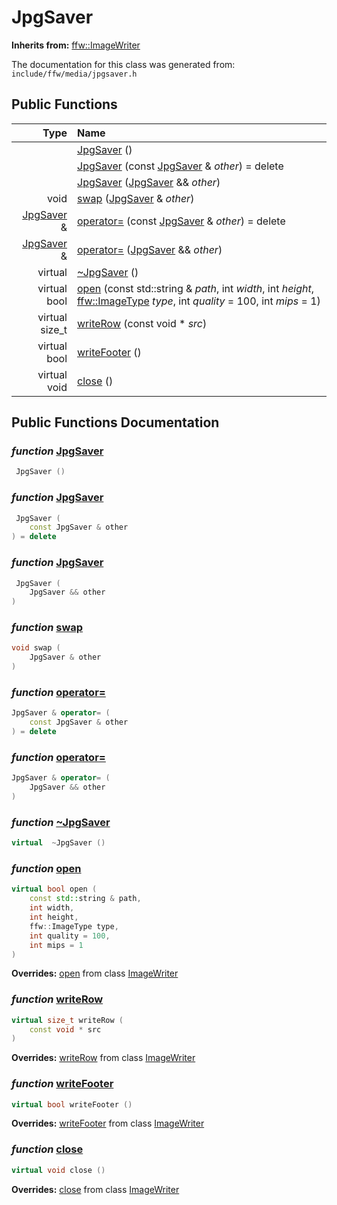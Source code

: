 JpgSaver
===================================


**Inherits from:** [ffw::ImageWriter](ffw_ImageWriter.html)

The documentation for this class was generated from: `include/ffw/media/jpgsaver.h`



## Public Functions

| Type | Name |
| -------: | :------- |
|   | [JpgSaver](#306a181d) ()  |
|   | [JpgSaver](#bf8e4f72) (const [JpgSaver](ffw_JpgSaver.html) & _other_) = delete  |
|   | [JpgSaver](#1742c42a) ([JpgSaver](ffw_JpgSaver.html) && _other_)  |
|  void | [swap](#8e3c83d9) ([JpgSaver](ffw_JpgSaver.html) & _other_)  |
|  [JpgSaver](ffw_JpgSaver.html) & | [operator=](#7e6a34ee) (const [JpgSaver](ffw_JpgSaver.html) & _other_) = delete  |
|  [JpgSaver](ffw_JpgSaver.html) & | [operator=](#4d464c57) ([JpgSaver](ffw_JpgSaver.html) && _other_)  |
|  virtual  | [~JpgSaver](#49340bb6) ()  |
|  virtual bool | [open](#3ce59316) (const std::string & _path_, int _width_, int _height_, [ffw::ImageType](ffw.html#fa711f90) _type_, int _quality_ = 100, int _mips_ = 1)  |
|  virtual size_t | [writeRow](#5aa57ca5) (const void * _src_)  |
|  virtual bool | [writeFooter](#64344997) ()  |
|  virtual void | [close](#57e5f893) ()  |


## Public Functions Documentation

### _function_ <a id="306a181d" href="#306a181d">JpgSaver</a>

```cpp
 JpgSaver () 
```



### _function_ <a id="bf8e4f72" href="#bf8e4f72">JpgSaver</a>

```cpp
 JpgSaver (
    const JpgSaver & other
) = delete 
```



### _function_ <a id="1742c42a" href="#1742c42a">JpgSaver</a>

```cpp
 JpgSaver (
    JpgSaver && other
) 
```



### _function_ <a id="8e3c83d9" href="#8e3c83d9">swap</a>

```cpp
void swap (
    JpgSaver & other
) 
```



### _function_ <a id="7e6a34ee" href="#7e6a34ee">operator=</a>

```cpp
JpgSaver & operator= (
    const JpgSaver & other
) = delete 
```



### _function_ <a id="4d464c57" href="#4d464c57">operator=</a>

```cpp
JpgSaver & operator= (
    JpgSaver && other
) 
```



### _function_ <a id="49340bb6" href="#49340bb6">~JpgSaver</a>

```cpp
virtual  ~JpgSaver () 
```



### _function_ <a id="3ce59316" href="#3ce59316">open</a>

```cpp
virtual bool open (
    const std::string & path,
    int width,
    int height,
    ffw::ImageType type,
    int quality = 100,
    int mips = 1
) 
```



**Overrides:** [open](/doxygen/ffw_ImageWriter.md#9a8ff2c9) from class [ImageWriter](/doxygen/ffw_ImageWriter.md)

### _function_ <a id="5aa57ca5" href="#5aa57ca5">writeRow</a>

```cpp
virtual size_t writeRow (
    const void * src
) 
```



**Overrides:** [writeRow](/doxygen/ffw_ImageWriter.md#fb673e42) from class [ImageWriter](/doxygen/ffw_ImageWriter.md)

### _function_ <a id="64344997" href="#64344997">writeFooter</a>

```cpp
virtual bool writeFooter () 
```



**Overrides:** [writeFooter](/doxygen/ffw_ImageWriter.md#5377830a) from class [ImageWriter](/doxygen/ffw_ImageWriter.md)

### _function_ <a id="57e5f893" href="#57e5f893">close</a>

```cpp
virtual void close () 
```



**Overrides:** [close](/doxygen/ffw_ImageWriter.md#03dcc1a2) from class [ImageWriter](/doxygen/ffw_ImageWriter.md)



